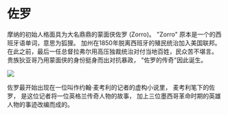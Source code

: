 # 佐罗

摩纳的初始人格面具为大名鼎鼎的蒙面侠佐罗 \(Zorro\)。 "Zorro" 原本是一个的西班牙语单词，意思为狐狸。 加州在1850年脱离西班牙的殖民统治加入美国联邦。 在此之前，最后一任总督拉弗尔用高压独裁统治对付当地百姓，民众苦不堪言。 贵族狄亚哥乃用蒙面侠的身份挺身而出对抗暴政， "佐罗的传奇"因此诞生。

![](https://pic2.zhimg.com/80/v2-de62c82701d8c8e61cc8e15d0e91ff31_720w.jpg)

佐罗最开始出现在一位叫作约翰·麦考利的记者的虚构小说里， 麦考利笔下的佐罗， 是这位记者将一位英格兰传奇人物的故事， 加上三位墨西哥革命时期的英雄人物的事迹改编而成的。

